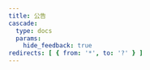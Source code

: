 ```yaml
---
title: 公告
cascade:
  type: docs
  params:
    hide_feedback: true
redirects: [ { from: '*', to: '?' } ]
---
```

